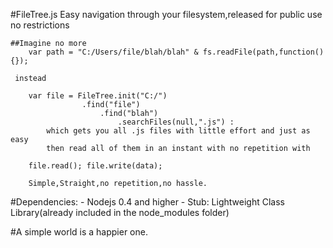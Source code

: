 #FileTree.js
	Easy navigation through your filesystem,released for public use no restrictions
	
	##Imagine no more 
		var path = "C:/Users/file/blah/blah" & fs.readFile(path,function(){});
		
	 instead 
	
		var file = FileTree.init("C:/")
					.find("file")
						.find("blah")
							.searchFiles(null,".js") :
		 	which gets you all .js files with little effort and just as easy
		    then read all of them in an instant with no repetition with
		
		file.read(); file.write(data);
		
		Simple,Straight,no repetition,no hassle.
		
#Dependencies:
	- Nodejs 0.4 and higher
	- Stub: Lightweight Class Library(already included in the node_modules folder)
	
	
#A simple world is a happier one.
